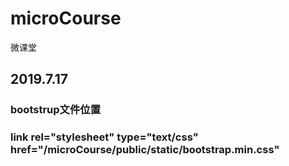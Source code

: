 # microCourse
微课堂

## 2019.7.17
### bootstrup文件位置  
### link rel="stylesheet" type="text/css" href="/microCourse/public/static/bootstrap.min.css"